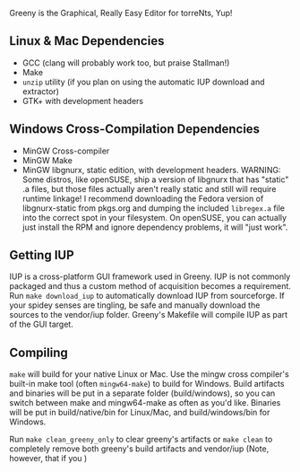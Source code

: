 Greeny is the Graphical, Really Easy Editor for torreNts, Yup!

## Linux & Mac Dependencies

* GCC (clang will probably work too, but praise Stallman!)
* Make
* `unzip` utility (if you plan on using the automatic IUP download and extractor)
* GTK+ with development headers

## Windows Cross-Compilation Dependencies

* MinGW Cross-compiler
* MinGW Make
* MinGW libgnurx, static edition, with development headers. WARNING: Some distros, like openSUSE, ship a version of libgnurx that has "static" .a files, but those files actually aren't really static and still will require runtime linkage! I recommend downloading the Fedora version of libgnurx-static from pkgs.org and dumping the included `libregex.a` file into the correct spot in your filesystem. On openSUSE, you can actually just install the RPM and ignore dependency problems, it will "just work".

## Getting IUP

IUP is a cross-platform GUI framework used in Greeny. IUP is not commonly packaged and thus a custom method of acquisition becomes a requirement. Run `make download_iup` to automatically download IUP from sourceforge. If your spidey senses are tingling, be safe and manually download the sources to the vendor/iup folder. Greeny's Makefile will compile IUP as part of the GUI target.

## Compiling

`make` will build for your native Linux or Mac. Use the mingw cross compiler's built-in make tool (often `mingw64-make`) to build for Windows. Build artifacts and binaries will be put in a separate folder (build/windows), so you can switch between make and mingw64-make as often as you'd like. Binaries will be put in build/native/bin for Linux/Mac, and build/windows/bin for Windows.

Run `make clean_greeny_only` to clear greeny's artifacts or `make clean` to completely remove both greeny's build artifacts and vendor/iup (Note, however, that if you )
